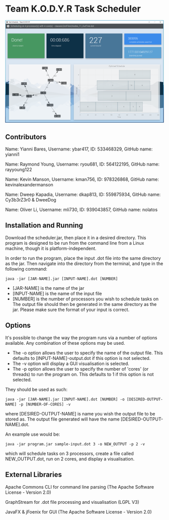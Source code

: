 # Team K.O.D.Y.R Task Scheduler
![Screenshot](Documentation/gui.PNG)

## Contributors
Name: Yianni Bares,		Username: ybar417,  ID: 533468329,  GitHub name: yianni1

Name: Raymond Young,  Username: ryou681,  ID: 564122195,  GitHub name: rayyoung122

Name: Kevin Manson,   Username: kman756,  ID: 978326868,  GitHub name: kevinalexandermanson

Name: Dweep Kapadia,  Username: dkap813,  ID: 559875934,  GitHub name: Cy3b3rZ3r0 & DweeDog

Name: Oliver Li,      Username: mli730,   ID: 939043857,  GitHub name: nolatos





## Installation and Running

Download the scheduler.jar, then place it in a desired directory. This program is designed to be run from the command line from a Linux machine, though it is platform-independent.

In order to run the program, place the input .dot file into the same directory as the jar. Then navigate into the directory from the terminal, and type in the following command:

```
java -jar [JAR-NAME].jar [INPUT-NAME].dot [NUMBER]
```
- [JAR-NAME] is the name of the jar
- [INPUT-NAME] is the name of the input file
- [NUMBER] is the number of processors you wish to schedule tasks on 
The output file should then be generated in the same directory as the jar. Please make sure the format of your input is correct.

## Options

It's possible to change the way the program runs via a number of options available. Any combination of these options may be used.
- The -o option allows the user to specify the name of the output file. This defaults to [INPUT-NAME]-output.dot if this option is not selected.
- The -v option will display a GUI visualisation is selected.
- The -p option allows the user to specify the number of 'cores' (or threads) to run the program on. This defaults to 1 if this option is not selected.

They should be used as such:

```
java -jar [JAR-NAME].jar [INPUT-NAME].dot [NUMBER] -o [DESIRED-OUTPUT-NAME] -p [NUMBER-OF-CORES] -v
```
where [DESIRED-OUTPUT-NAME] is name you wish the output file to be stored as. The output file generated will have the name [DESIRED-OUTPUT-NAME].dot.

An example use would be:

```
java -jar program.jar sample-input.dot 3 -o NEW_OUTPUT -p 2 -v
```
which will schedule tasks on 3 processors, create a file called NEW_OUTPUT.dot, run on 2 cores, and display a visualisation.

## External Libraries

Apache Commons CLI for command line parsing (The Apache Software License - Version 2.0)

GraphStream for .dot file processing and visualisation (LGPL V3)

JavaFX & jFoenix for GUI (The Apache Software License - Version 2.0)


